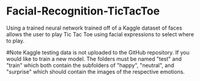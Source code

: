 # Facial-Recognition-TicTacToe
Using a trained neural network trained off of a Kaggle dataset of faces allows the user to play Tic Tac Toe using facial expressions to select where to play.

#Note
Kaggle testing data is not uploaded to the GitHub repository. If you would like to train a new model. The folders must be named "test" and "train" which both contain the subfolders of "happy", "neutral", and "surprise" which should contain the images of the respective emotions.
